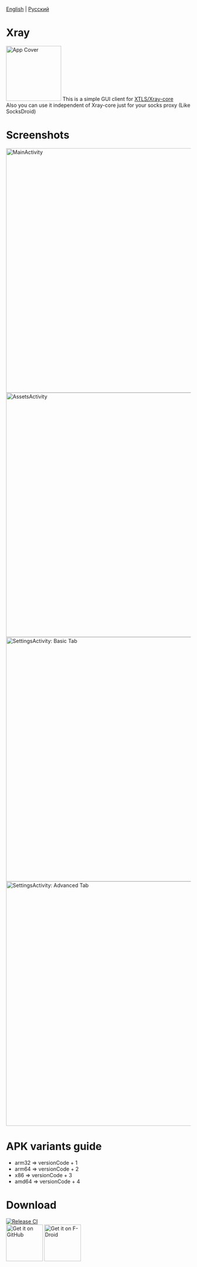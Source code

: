 [English](README.md) | [Русский](README_RU.md)

# Xray
<img src="metadata/en-US/images/featureGraphic.png" alt="App Cover" height="150" />  
This is a simple GUI client for <a href="https://github.com/XTLS/Xray-core">XTLS/Xray-core</a><br />
Also you can use it independent of Xray-core just for your socks proxy (Like SocksDroid)

# Screenshots
<img src="metadata/en-US/images/phoneScreenshots/screenshot-01-home.png" alt="MainActivity" height="666" /><img src="metadata/en-US/images/phoneScreenshots/screenshot-02-assets.png" alt="AssetsActivity" height="666" /><img src="metadata/en-US/images/phoneScreenshots/screenshot-03-settings-basic.png" alt="SettingsActivity: Basic Tab" height="666" /><img src="metadata/en-US/images/phoneScreenshots/screenshot-04-settings-advanced.png" alt="SettingsActivity: Advanced Tab" height="666" />

# APK variants guide
- arm32 => versionCode + 1
- arm64 => versionCode + 2
- x86 => versionCode + 3
- amd64 => versionCode + 4

# Download
[![Release CI](https://github.com/SaeedDev94/Xray/actions/workflows/release.yml/badge.svg)](https://github.com/SaeedDev94/Xray/actions)  
<a href="https://github.com/SaeedDev94/Xray/releases"><img src="get-it-on-github.png" alt="Get it on GitHub" height="100" /></a>
<a href="https://f-droid.org/packages/io.github.saeeddev94.xray"><img src="get-it-on-fdroid.png" alt="Get it on F-Droid" height="100" /></a>
